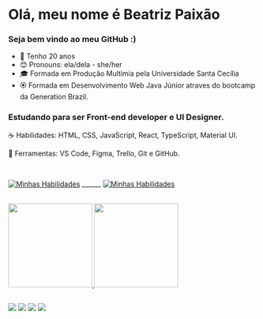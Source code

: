 <h1> Olá, meu nome é Beatriz Paixão
<h3> Seja bem vindo ao meu GitHub :)</h3>

  - 🚀 Tenho 20 anos
  - 😊 Pronouns: ela/dela - she/her
  - 🎓 Formada em Produção Multimia pela Universidade Santa Cecília
  - 🏵️ Formada em Desenvolvimento Web Java Júnior atraves do bootcamp da Generation Brazil.
  
  
 <h3> Estudando para ser Front-end developer e UI Designer.</h3>
  
  ☕ Habilidades: HTML, CSS, JavaScript, React, TypeScript, Material UI.

  💼 Ferramentas: VS Code, Figma, Trello, Git e GitHub.

 
  <br>
  
  [![Minhas Habilidades](https://skillicons.dev/icons?i=html,css,js,ts,react,styledcomponents,figma,github,vscode,nodejs)](https://skillicons.dev) ______
  [![Minhas Habilidades](https://skillicons.dev/icons?i=bootstrap,sass,mysql,spring)](https://skillicons.dev)
  
  <br>
  
  <div>
  <a href="https://github.com/biiah-paixao">
  <img height="170em" src="https://github-readme-stats.vercel.app/api?username=biiah-paixao&show_icons=true&theme=dracula&include_all_commits=true&count_private=true"/>
  <img height="170em" src="https://github-readme-stats.vercel.app/api/top-langs/?username=biiah-paixao&layout=compact&langs_count=7&theme=dracula"/>
</div>
    

    
##
    
<div> 
  <a href="https://www.instagram.com/biiah_paixao" target="_blank"><img src="https://img.shields.io/badge/-Instagram-%23E4405F?style=for-the-badge&logo=instagram&logoColor=white" target="_blank"></a>
 <a href="https://discord.gg/pDbY76q8Qf" target="_blank"><img src="https://img.shields.io/badge/Discord-7289DA?style=for-the-badge&logo=discord&logoColor=white" target="_blank"></a> 
  <a href = "mailto:biaperon2001@gmail.com"><img src="https://img.shields.io/badge/-Gmail-%23333?style=for-the-badge&logo=gmail&logoColor=white" target="_blank"></a>
  <a href="https://www.linkedin.com/in/beatriz-paixao/" target="_blank"><img src="https://img.shields.io/badge/-LinkedIn-%230077B5?style=for-the-badge&logo=linkedin&logoColor=white" target="_blank"></a> 

</div>    
